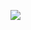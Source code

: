 ![](https://media.githubusercontent.com/media/dyzz/dyzz.github.io/master/images/CombatAbilityRend.png)
